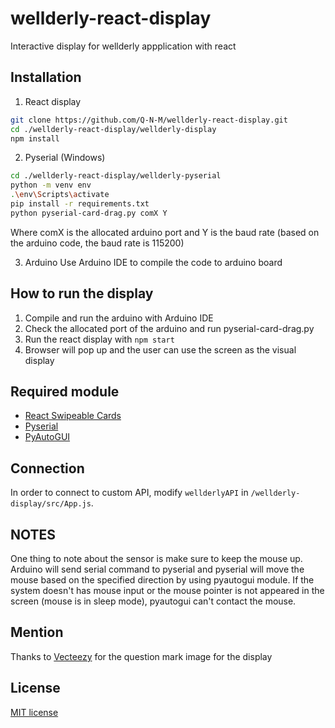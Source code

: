 # wellderly-react-display
Interactive display for wellderly appplication with react

## Installation

1. React display
```bash
git clone https://github.com/Q-N-M/wellderly-react-display.git
cd ./wellderly-react-display/wellderly-display
npm install
```

2. Pyserial (Windows)
```bash
cd ./wellderly-react-display/wellderly-pyserial
python -m venv env
.\env\Scripts\activate
pip install -r requirements.txt
python pyserial-card-drag.py comX Y
```
Where comX is the allocated arduino port and Y is the baud rate (based on the arduino code, the baud rate is 115200)

3. Arduino
Use Arduino IDE to compile the code to arduino board

## How to run the display

1. Compile and run the arduino with Arduino IDE
2. Check the allocated port of the arduino and run pyserial-card-drag.py 
3. Run the react display with `npm start`
4. Browser will pop up and the user can use the screen as the visual display

## Required module
* [React Swipeable Cards](https://github.com/ravelinx22/react-swipeable-cards)
* [Pyserial](https://pypi.org/project/pyserial/)
* [PyAutoGUI](https://pypi.org/project/PyAutoGUI/)

## Connection

In order to connect to custom API, modify `wellderlyAPI` in `/wellderly-display/src/App.js`.

## NOTES

One thing to note about the sensor is make sure to keep the mouse up. Arduino will send serial command to pyserial and pyserial will move the mouse based on the specified direction by using pyautogui module. If the system doesn't has mouse input or the mouse pointer is not appeared in the screen (mouse is in sleep mode), pyautogui can't contact the mouse.

## Mention
Thanks to [Vecteezy](https://www.vecteezy.com/vector-art/442722-question-mark-vector-icon) for the question mark image for the display

## License
[MIT license](https://github.com/Q-N-M/wellderly-react-display/blob/main/LICENSE)
